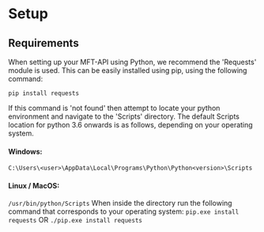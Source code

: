 # Setup
## Requirements
When setting up your MFT-API using Python, we recommend the 'Requests' module is used.
This can be easily installed using pip, using the following command:

`pip install requests`

If this command is 'not found' then attempt to locate your python environment and navigate to the 'Scripts' directory. The default Scripts location for python 3.6 onwards is as follows, depending on your operating system.
#### Windows:
`C:\Users\<user>\AppData\Local\Programs\Python\Python<version>\Scripts`
#### Linux / MacOS:
`/usr/bin/python/Scripts`
When inside the directory run the following command that corresponds to your operating system:
`pip.exe install requests`
OR
`./pip.exe install requests`
